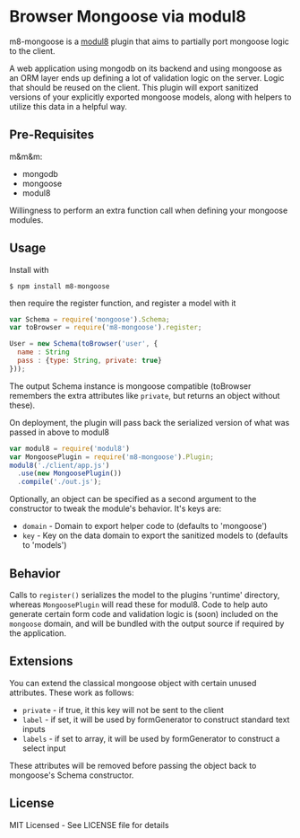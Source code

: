 # Browser Mongoose via modul8
m8-mongoose is a [modul8](https://github.com/clux/modul8) plugin that aims to partially port mongoose logic to the client.

A web application using mongodb on its backend and using mongoose as an ORM layer ends up defining a lot of validation logic on the server.
Logic that should be reused on the client. This plugin will export sanitized versions of your explicitly exported mongoose models, along with helpers
to utilize this data in a helpful way.

## Pre-Requisites
m&m&m:

- mongodb
- mongoose
- modul8

Willingness to perform an extra function call when defining your mongoose modules.

## Usage
Install with

    $ npm install m8-mongoose

then require the register function, and register a model with it

````javascript
var Schema = require('mongoose').Schema;
var toBrowser = require('m8-mongoose').register;

User = new Schema(toBrowser('user', {
  name : String
  pass : {type: String, private: true}
}));
````

The output Schema instance is mongoose compatible (toBrowser remembers the extra attributes like `private`, but returns an object without these).

On deployment, the plugin will pass back the serialized version of what was passed in above to modul8

````javascript
var modul8 = require('modul8')
var MongoosePlugin = require('m8-mongoose').Plugin;
modul8('./client/app.js')
  .use(new MongoosePlugin())
  .compile('./out.js');
````

Optionally, an object can be specified as a second argument to the constructor to tweak the module's behavior. It's keys are:

- `domain` - Domain to export helper code to (defaults to 'mongoose')
- `key` - Key on the data domain to export the sanitized models to (defaults to 'models')


## Behavior
Calls to `register()` serializes the model to the plugins 'runtime' directory, whereas `MongoosePlugin` will read these for modul8.
Code to help auto generate certain form code and validation logic is (soon) included on the `mongoose` domain, and will be bundled with the output source if required
by the application.

## Extensions
You can extend the classical mongoose object with certain unused attributes. These work as follows:

- `private` - if true, it this key will not be sent to the client
- `label` - if set, it will be used by formGenerator to construct standard text inputs
- `labels` - if set to array, it will be used by formGenerator to construct a select input

These attributes will be removed before passing the object back to mongoose's Schema constructor.

## License
MIT Licensed - See LICENSE file for details
